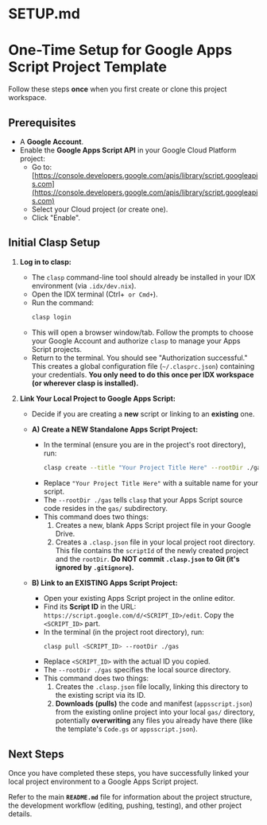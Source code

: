 # SETUP.md

# One-Time Setup for Google Apps Script Project Template

Follow these steps **once** when you first create or clone this project workspace.

## Prerequisites

- A **Google Account**.
- Enable the **Google Apps Script API** in your Google Cloud Platform project:
  - Go to: [https://console.developers.google.com/apis/library/script.googleapis.com](https://console.developers.google.com/apis/library/script.googleapis.com)
  - Select your Cloud project (or create one).
  - Click "Enable".

## Initial Clasp Setup

1.  **Log in to clasp:**

    - The `clasp` command-line tool should already be installed in your IDX environment (via `.idx/dev.nix`).
    - Open the IDX terminal (Ctrl+` or Cmd+`).
    - Run the command:
      ```bash
      clasp login
      ```
    - This will open a browser window/tab. Follow the prompts to choose your Google Account and authorize `clasp` to manage your Apps Script projects.
    - Return to the terminal. You should see "Authorization successful." This creates a global configuration file (`~/.clasprc.json`) containing your credentials. **You only need to do this once per IDX workspace (or wherever clasp is installed).**

2.  **Link Your Local Project to Google Apps Script:**

    - Decide if you are creating a **new** script or linking to an **existing** one.

    - **A) Create a NEW Standalone Apps Script Project:**

      - In the terminal (ensure you are in the project's root directory), run:
        ```bash
        clasp create --title "Your Project Title Here" --rootDir ./gas
        ```
      - Replace `"Your Project Title Here"` with a suitable name for your script.
      - The `--rootDir ./gas` tells `clasp` that your Apps Script source code resides in the `gas/` subdirectory.
      - This command does two things:
        1.  Creates a new, blank Apps Script project file in your Google Drive.
        2.  Creates a `.clasp.json` file in your local project root directory. This file contains the `scriptId` of the newly created project and the `rootDir`. **Do NOT commit `.clasp.json` to Git (it's ignored by `.gitignore`).**

    - **B) Link to an EXISTING Apps Script Project:**
      - Open your existing Apps Script project in the online editor.
      - Find its **Script ID** in the URL: `https://script.google.com/d/<SCRIPT_ID>/edit`. Copy the `<SCRIPT_ID>` part.
      - In the terminal (in the project root directory), run:
        ```bash
        clasp pull <SCRIPT_ID> --rootDir ./gas
        ```
      - Replace `<SCRIPT_ID>` with the actual ID you copied.
      - The `--rootDir ./gas` specifies the local source directory.
      - This command does two things:
        1.  Creates the `.clasp.json` file locally, linking this directory to the existing script via its ID.
        2.  **Downloads (pulls)** the code and manifest (`appsscript.json`) from the existing online project into your local `gas/` directory, potentially **overwriting** any files you already have there (like the template's `Code.gs` or `appsscript.json`).

## Next Steps

Once you have completed these steps, you have successfully linked your local project environment to a Google Apps Script project.

Refer to the main **`README.md`** file for information about the project structure, the development workflow (editing, pushing, testing), and other project details.
